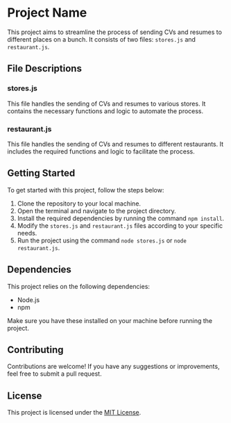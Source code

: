 # Project Name

This project aims to streamline the process of sending CVs and resumes to different places on a bunch. It consists of two files: `stores.js` and `restaurant.js`.

## File Descriptions

### stores.js

This file handles the sending of CVs and resumes to various stores. It contains the necessary functions and logic to automate the process.

### restaurant.js

This file handles the sending of CVs and resumes to different restaurants. It includes the required functions and logic to facilitate the process.

## Getting Started

To get started with this project, follow the steps below:

1. Clone the repository to your local machine.
2. Open the terminal and navigate to the project directory.
3. Install the required dependencies by running the command `npm install`.
4. Modify the `stores.js` and `restaurant.js` files according to your specific needs.
5. Run the project using the command `node stores.js` or `node restaurant.js`.

## Dependencies

This project relies on the following dependencies:

- Node.js
- npm

Make sure you have these installed on your machine before running the project.

## Contributing

Contributions are welcome! If you have any suggestions or improvements, feel free to submit a pull request.

## License

This project is licensed under the [MIT License](LICENSE).
